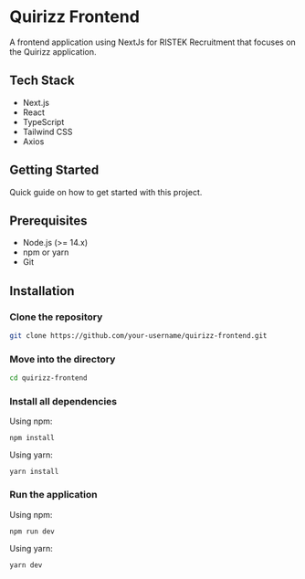 # Quirizz Frontend
A frontend application using NextJs for RISTEK Recruitment that focuses on the Quirizz application.

## Tech Stack
- Next.js
- React
- TypeScript
- Tailwind CSS
- Axios

## Getting Started
Quick guide on how to get started with this project.

## Prerequisites
- Node.js (>= 14.x)
- npm or yarn
- Git

## Installation

### Clone the repository
```bash
git clone https://github.com/your-username/quirizz-frontend.git
```
### Move into the directory
```bash
cd quirizz-frontend
```
### Install all dependencies
Using npm:
```
npm install
```
Using yarn:
```
yarn install
```
### Run the application
Using npm:
```
npm run dev
```
Using yarn:
```
yarn dev
```
